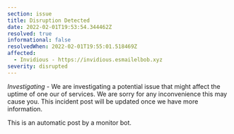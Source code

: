 ```yaml
---
section: issue
title: Disruption Detected
date: 2022-02-01T19:53:54.344462Z
resolved: true
informational: false
resolvedWhen: 2022-02-01T19:55:01.518469Z
affected:
  - Invidious - https://invidious.esmailelbob.xyz
severity: disrupted
---
```

*Investigating* - We are investigating a potential issue that might affect the uptime of one our of services. We are sorry for any inconvenience this may cause you. This incident post will be updated once we have more information.

This is an automatic post by a monitor bot.
        
